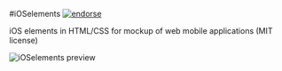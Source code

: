 #iOSelements
[![endorse](http://api.coderwall.com/jmarizgit/endorsecount.png)](http://coderwall.com/jmarizgit)

iOS elements in HTML/CSS for mockup of web mobile applications (MIT license)

![iOSelements preview](http://emoriz.com/github/ioselementspreview11102012_2.png)

